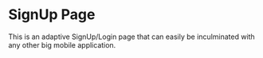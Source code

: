 # SignUp Page

This is an adaptive SignUp/Login page that can easily be inculminated with any other big mobile application.
